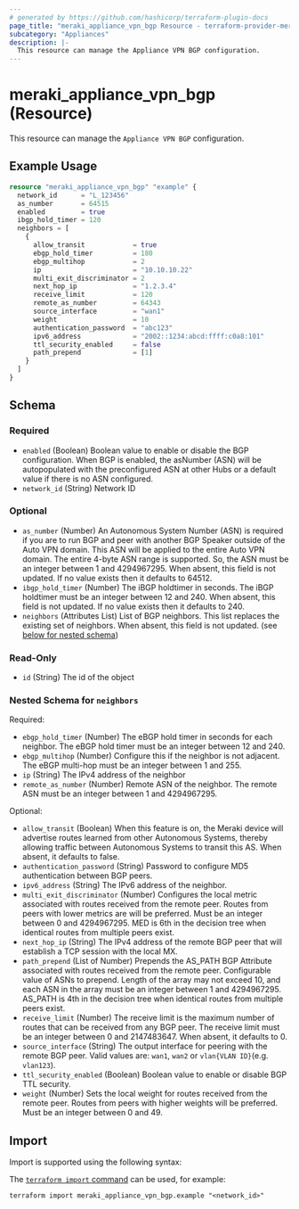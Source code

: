 ```yaml
---
# generated by https://github.com/hashicorp/terraform-plugin-docs
page_title: "meraki_appliance_vpn_bgp Resource - terraform-provider-meraki"
subcategory: "Appliances"
description: |-
  This resource can manage the Appliance VPN BGP configuration.
---
```


# meraki_appliance_vpn_bgp (Resource)

This resource can manage the `Appliance VPN BGP` configuration.

## Example Usage

```terraform
resource "meraki_appliance_vpn_bgp" "example" {
  network_id      = "L_123456"
  as_number       = 64515
  enabled         = true
  ibgp_hold_timer = 120
  neighbors = [
    {
      allow_transit            = true
      ebgp_hold_timer          = 180
      ebgp_multihop            = 2
      ip                       = "10.10.10.22"
      multi_exit_discriminator = 2
      next_hop_ip              = "1.2.3.4"
      receive_limit            = 120
      remote_as_number         = 64343
      source_interface         = "wan1"
      weight                   = 10
      authentication_password  = "abc123"
      ipv6_address             = "2002::1234:abcd:ffff:c0a8:101"
      ttl_security_enabled     = false
      path_prepend             = [1]
    }
  ]
}
```

<!-- schema generated by tfplugindocs -->
## Schema

### Required

- `enabled` (Boolean) Boolean value to enable or disable the BGP configuration. When BGP is enabled, the asNumber (ASN) will be autopopulated with the preconfigured ASN at other Hubs or a default value if there is no ASN configured.
- `network_id` (String) Network ID

### Optional

- `as_number` (Number) An Autonomous System Number (ASN) is required if you are to run BGP and peer with another BGP Speaker outside of the Auto VPN domain. This ASN will be applied to the entire Auto VPN domain. The entire 4-byte ASN range is supported. So, the ASN must be an integer between 1 and 4294967295. When absent, this field is not updated. If no value exists then it defaults to 64512.
- `ibgp_hold_timer` (Number) The iBGP holdtimer in seconds. The iBGP holdtimer must be an integer between 12 and 240. When absent, this field is not updated. If no value exists then it defaults to 240.
- `neighbors` (Attributes List) List of BGP neighbors. This list replaces the existing set of neighbors. When absent, this field is not updated. (see [below for nested schema](#nestedatt--neighbors))

### Read-Only

- `id` (String) The id of the object

<a id="nestedatt--neighbors"></a>
### Nested Schema for `neighbors`

Required:

- `ebgp_hold_timer` (Number) The eBGP hold timer in seconds for each neighbor. The eBGP hold timer must be an integer between 12 and 240.
- `ebgp_multihop` (Number) Configure this if the neighbor is not adjacent. The eBGP multi-hop must be an integer between 1 and 255.
- `ip` (String) The IPv4 address of the neighbor
- `remote_as_number` (Number) Remote ASN of the neighbor. The remote ASN must be an integer between 1 and 4294967295.

Optional:

- `allow_transit` (Boolean) When this feature is on, the Meraki device will advertise routes learned from other Autonomous Systems, thereby allowing traffic between Autonomous Systems to transit this AS. When absent, it defaults to false.
- `authentication_password` (String) Password to configure MD5 authentication between BGP peers.
- `ipv6_address` (String) The IPv6 address of the neighbor.
- `multi_exit_discriminator` (Number) Configures the local metric associated with routes received from the remote peer. Routes from peers with lower metrics are will be preferred. Must be an integer between 0 and 4294967295. MED is 6th in the decision tree when identical routes from multiple peers exist.
- `next_hop_ip` (String) The IPv4 address of the remote BGP peer that will establish a TCP session with the local MX.
- `path_prepend` (List of Number) Prepends the AS_PATH BGP Attribute associated with routes received from the remote peer. Configurable value of ASNs to prepend. Length of the array may not exceed 10, and each ASN in the array must be an integer between 1 and 4294967295. AS_PATH is 4th in the decision tree when identical routes from multiple peers exist.
- `receive_limit` (Number) The receive limit is the maximum number of routes that can be received from any BGP peer. The receive limit must be an integer between 0 and 2147483647. When absent, it defaults to 0.
- `source_interface` (String) The output interface for peering with the remote BGP peer. Valid values are: `wan1`, `wan2` or `vlan{VLAN ID}`(e.g. `vlan123`).
- `ttl_security_enabled` (Boolean) Boolean value to enable or disable BGP TTL security.
- `weight` (Number) Sets the local weight for routes received from the remote peer. Routes from peers with higher weights will be preferred. Must be an integer between 0 and 49.

## Import

Import is supported using the following syntax:

The [`terraform import` command](https://developer.hashicorp.com/terraform/cli/commands/import) can be used, for example:

```shell
terraform import meraki_appliance_vpn_bgp.example "<network_id>"
```
